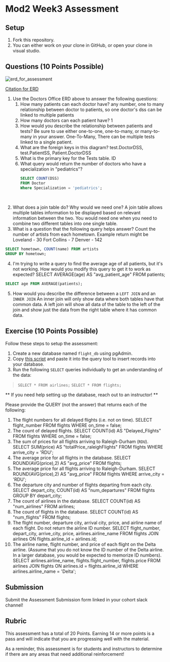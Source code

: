 # Mod2 Week3 Assessment

## Setup
1. Fork this repository.
1. You can either work on your clone in GitHub, or open your clone in visual studio.

## Questions (10 Points Possible)

<img alt="erd_for_assessment" src="https://github.com/modelmapper/modelmapper/assets/11747682/60bebb3c-9faa-4f3e-ae0a-7df7dde06784">

[Citation for ERD](https://circle.visual-paradigm.com/hospital/)
1. Use the Doctors Office ERD above to answer the following questions:
    1. How many patients can each doctor have? any number, one to many relationship between doctor to patients, so one doctor's dss can be linked to multiple patients
    1. How many doctors can each patient have? 1
    1. How would you describe the relationship between patients and tests? Be sure to use either one-to-one, one-to-many, or many-to-many in your answer. One-To-Many, There can be multiple tests linked to a single patient.
    1. What are the foreign keys in this diagram? test.DoctorDSS, test.PatientSS, Patient.DoctorDSS
    1. What is the primary key for the Tests table. ID
    1. What query would return the number of doctors who have a specialization in "pediatrics"? 
        ```SQL
        SELECT COUNT(DSS) 
        FROM Doctor 
        Where Specialization = 'pediatrics';
        ```
<br>

2. What does a join table do? Why would we need one? A join table allows multiple tables information to be displayed based on relevant information between the two. You would need one when you need to combine two different tables into one single table.
3. What is a question that the following query helps answer?
Count the number of artists from each hometown.
Example return might be 
Loveland - 30
Fort Collins - 7
Denver - 142
```SQL
SELECT hometown, COUNT(name) FROM artists
GROUP BY hometown;
```

4. I'm trying to write a query to find the average age of all patients, but it's not working. How would you modify this query to get it to work as expected?
SELECT AVERAGE(age) AS "avg_patient_age"
FROM patients;
```SQL
SELECT age FROM AVERAGE(patients);
```
5. How would you describe the difference between a `LEFT JOIN` and an `INNER JOIN`
 An inner join will only show data where both tables have that common data. A left join will show all data of the table to the left of the join and show just the data from the right table where it has common data.
## Exercise (10 Points Possible)

Follow these steps to setup the assessment:
1. Create a new database named `flight_db` using pgAdmin.
2. Copy [this script](https://launch.turing.edu/module2/assessments/flight_db.txt) and paste it into the query tool to insert records into your database.
3. Run the following `SELECT` queries individually to get an understanding of the data:
> `SELECT * FROM airlines;`
> `SELECT * FROM flights;`

** If you need help setting up the database, reach out to an instructor! **

Please provide the QUERY (not the answer) that returns each of the following:
1. The flight numbers for all delayed flights (i.e. not on time).
SELECT flight_number
FROM flights
WHERE on_time = false;
3. The count of delayed flights.
SELECT COUNT(id) AS "Delayed_Flights"
FROM flights
WHERE on_time = false;
5. The sum of prices for all flights arriving to Raleigh-Durham (`RDU`).
SELECT SUM(price) AS "totalPrice_raleighFlights"
FROM flights
WHERE arrive_city = 'RDU';
7. The average price for all flights in the database.
SELECT ROUND(AVG(price),2) AS "avg_price"
FROM flights;
9. The average price for all flights arriving to Raleigh-Durham.
SELECT ROUND(AVG(price),2) AS "avg_price"
FROM flights
WHERE arrive_city = 'RDU';
11. The departure city and number of flights departing from each city.
SELECT depart_city, COUNT(id) AS "num_departures"
FROM flights
GROUP BY depart_city;
13. The count of airlines in the database.
SELECT COUNT(id) AS "num_airlines"
FROM airlines;
15. The count of flights in the database.
SELECT COUNT(id) AS "num_flights"
FROM flights;
17. The flight number, departure city, arrival city, price, and airline name of each flight. Do not return the airline ID number.
SELECT flight_number, depart_city, arrive_city, price, airlines.airline_name
FROM flights JOIN airlines
ON flights.airline_id = airlines.id;
19. The airline name, flight number, and price of each flight on the Delta airline. (Assume that you do not know the ID number of the Delta airline. In a larger database, you would be expected to memorize ID numbers).
SELECT airlines.airline_name, flights.flight_number, flights.price
FROM airlines JOIN flights
ON airlines.id = flights.airline_id
WHERE airlines.airline_name = 'Delta';
## Submission

Submit the Assessment Submission form linked in your cohort slack channel!

## Rubric

This assessment has a total of 20 Points. Earning 14 or more points is a pass and will indicate that you are progressing well with the material.

As a reminder, this assessment is for students and instructors to determine if there are any areas that need additional reinforcement!
